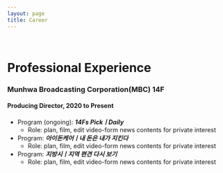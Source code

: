 ```yaml
---
layout: page
title: Career
---
```


<br/>


# Professional Experience

### Munhwa Broadcasting Corporation(MBC) 14F
#### Producing Director, 2020 to Present

* Program (ongoing): _**14Fs PickㅣDaily**_
  * Role: plan, film, edit video-form news contents for private interest
* Program: _**아이돈케어ㅣ내 돈은 내가 지킨다**_
  * Role: plan, film, edit video-form news contents for private interest
* Program: _**지방시ㅣ지역 편견 다시 보기**_
  * Role: plan, film, edit video-form news contents for private interest
